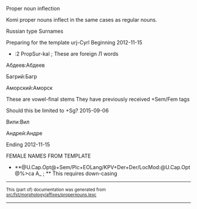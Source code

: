 Proper noun inflection

Komi proper nouns inflect in the same cases as regular
nouns.

Russian type Surnames 

Preparing for the template urj-Cyrl
Beginning 2012-11-15

* :2 PropSur-kal ;  These are foreign Л words

Абдеев:Абдеев

Багрий:Багр

Аморский:Аморск

These are vowel-final stems
They have previously received +Sem/Fem tags

Should this be limited to +Sg? 2015-09-06

Вили:Вил

Андрей:Андре

Ending 2012-11-15

FEMALE NAMES FROM TEMPLATE

* **@U.Cap.Opt@+Sem/Plc+EOLang/KPV+Der+Der/LocMod:@U.Cap.Opt@%>са A_ ; ** This requires down-casing

* * *

<small>This (part of) documentation was generated from [src/fst/morphology/affixes/propernouns.lexc](https://github.com/giellalt/lang-koi/blob/main/src/fst/morphology/affixes/propernouns.lexc)</small>

---

